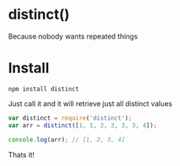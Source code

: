 # distinct()

Because nobody wants repeated things

# Install

```shell
npm install distinct
```

Just call it and it will retrieve just all distinct values

```js
var distinct = require('distinct');
var arr = distinct([1, 1, 2, 3, 3, 3, 4]);

console.log(arr); // [1, 2, 3, 4]
```

Thats it!
